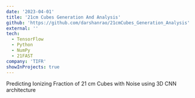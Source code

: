 ```yaml
---
date: '2023-04-01'
title: '21cm Cubes Generation And Analysis'
github: 'https://github.com/darshanrao/21cmCubes_Generation_Analysis'
external: ''
tech:
  - TensorFlow
  - Python
  - NumPy
  - 21FAST
company: 'TIFR'
showInProjects: true
---
```


Predicting Ionizing Fraction of 21 cm Cubes with Noise using 3D CNN architecture

